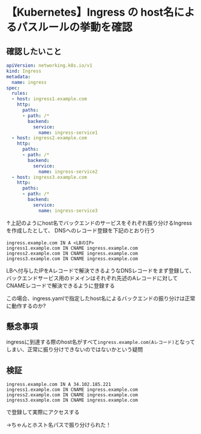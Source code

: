 # 【Kubernetes】Ingress の host名によるパスルールの挙動を確認

## 確認したいこと

```yaml:ingress.yaml
apiVersion: networking.k8s.io/v1
kind: Ingress
metadata:
  name: ingress
spec:
  rules:
  - host: ingress1.example.com
    http:
      paths:
      - path: /*
        backend:
          service:
            name: ingress-service1
  - host: ingress2.example.com
    http:
      paths:
      - path: /*
        backend:
          service:
            name: ingress-service2
  - host: ingress3.example.com
    http:
      paths:
      - path: /*
        backend:
          service:
            name: ingress-service3
```

↑上記のようにhost名でバックエンドのサービスをそれぞれ振り分けるIngressを作成したとして、
DNSへのレコード登録を下記のとおり行う

```zone:zonefile
ingress.example.com IN A <LBのIP>
ingress1.example.com IN CNAME ingress.example.com
ingress2.example.com IN CNAME ingress.example.com
ingress3.example.com IN CNAME ingress.example.com
```

LBへ付与したIPをAレコードで解決できるようなDNSレコードをまず登録して、
バックエンドサービス用のドメインはそれぞれ先述のAレコードに対してCNAMEレコードで解決できるように登録する

この場合、ingress.yamlで指定したhost名によるバックエンドの振り分けは正常に動作するのか?

## 懸念事項

ingressに到達する際のhost名がすべて`ingress.example.com(Aレコード)`となってしまい、正常に振り分けできないのではないかという疑問

## 検証

```zone:zonefile
ingress.example.com IN A 34.102.185.221
ingress1.example.com IN CNAME ingress.example.com
ingress2.example.com IN CNAME ingress.example.com
ingress3.example.com IN CNAME ingress.example.com
```

で登録して実際にアクセスする

→ちゃんとホスト名パスで振り分けられた！